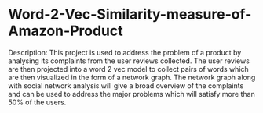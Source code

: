# Word-2-Vec-Similarity-measure-of-Amazon-Product

Description:
This project is used to address the problem of a product by analysing its complaints from the user reviews collected. The user reviews are then projected into a word 2 vec model to collect pairs of words which are then visualized in the form of a network graph. The network graph along with social network analysis will give a broad overview of the complaints and can be used to address the major problems which will satisfy more than 50% of the users.
